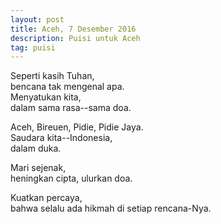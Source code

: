 ```yaml
---
layout: post
title: Aceh, 7 Desember 2016
description: Puisi untuk Aceh
tag: puisi
---
```

Seperti kasih Tuhan,  
bencana tak mengenal apa.  
Menyatukan kita,  
dalam sama rasa--sama doa.

Aceh, Bireuen, Pidie, Pidie Jaya.  
Saudara kita--Indonesia,  
dalam duka.

Mari sejenak,  
heningkan cipta, ulurkan doa.

Kuatkan percaya,  
bahwa selalu ada hikmah di setiap rencana-Nya.
